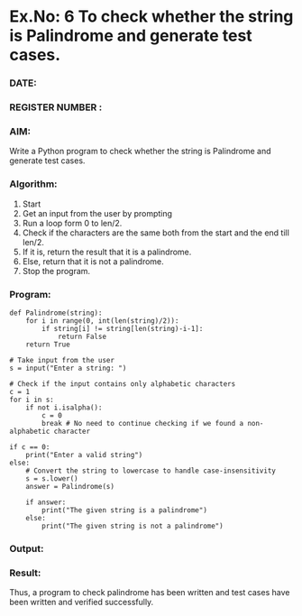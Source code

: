 # Ex.No: 6 To check whether the string is Palindrome and generate test cases.

### DATE:                                                                            
### REGISTER NUMBER : 
### AIM: 
Write a Python program to check whether the string is Palindrome and generate test cases. 
### Algorithm:
1. Start
2. Get an input from the user by prompting 
3. Run a loop form 0 to len/2.
4. Check if the characters are the same both from the start and the end till len/2. 
5. If it is, return the result that it is a palindrome.
6. Else, return that it is not a palindrome. 
7. Stop the program.
### Program:
```
def Palindrome(string): 
    for i in range(0, int(len(string)/2)): 
        if string[i] != string[len(string)-i-1]: 
            return False 
    return True 

# Take input from the user
s = input("Enter a string: ") 

# Check if the input contains only alphabetic characters
c = 1 
for i in s: 
    if not i.isalpha(): 
        c = 0 
        break # No need to continue checking if we found a non-alphabetic character

if c == 0: 
    print("Enter a valid string") 
else: 
    # Convert the string to lowercase to handle case-insensitivity
    s = s.lower() 
    answer = Palindrome(s) 
    
    if answer: 
        print("The given string is a palindrome") 
    else: 
        print("The given string is not a palindrome")
```












### Output:

### Result:
Thus, a program to check palindrome has been written and test cases have been written and verified successfully.
